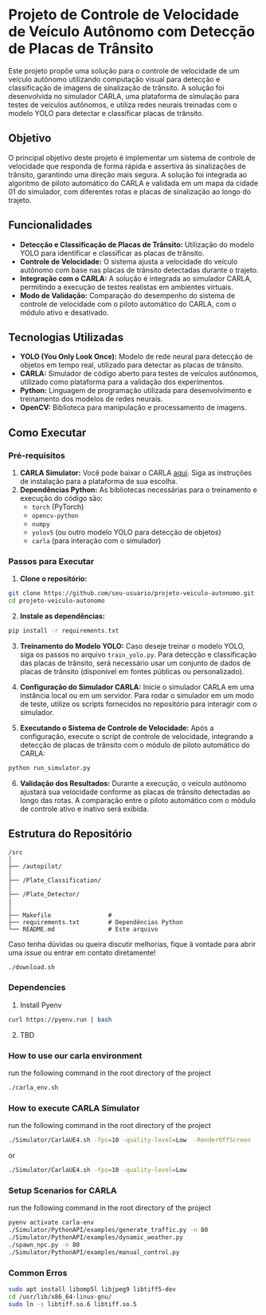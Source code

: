 # Projeto de Controle de Velocidade de Veículo Autônomo com Detecção de Placas de Trânsito

Este projeto propõe uma solução para o controle de velocidade de um veículo autônomo utilizando computação visual para detecção e classificação de imagens de sinalização de trânsito. A solução foi desenvolvida no simulador CARLA, uma plataforma de simulação para testes de veículos autônomos, e utiliza redes neurais treinadas com o modelo YOLO para detectar e classificar placas de trânsito.

## Objetivo

O principal objetivo deste projeto é implementar um sistema de controle de velocidade que responda de forma rápida e assertiva às sinalizações de trânsito, garantindo uma direção mais segura. A solução foi integrada ao algoritmo de piloto automático do CARLA e validada em um mapa da cidade 01 do simulador, com diferentes rotas e placas de sinalização ao longo do trajeto.

## Funcionalidades

- **Detecção e Classificação de Placas de Trânsito:** Utilização do modelo YOLO para identificar e classificar as placas de trânsito.
- **Controle de Velocidade:** O sistema ajusta a velocidade do veículo autônomo com base nas placas de trânsito detectadas durante o trajeto.
- **Integração com o CARLA:** A solução é integrada ao simulador CARLA, permitindo a execução de testes realistas em ambientes virtuais.
- **Modo de Validação:** Comparação do desempenho do sistema de controle de velocidade com o piloto automático do CARLA, com o módulo ativo e desativado.

## Tecnologias Utilizadas

- **YOLO (You Only Look Once):** Modelo de rede neural para detecção de objetos em tempo real, utilizado para detectar as placas de trânsito.
- **CARLA:** Simulador de código aberto para testes de veículos autônomos, utilizado como plataforma para a validação dos experimentos.
- **Python:** Linguagem de programação utilizada para desenvolvimento e treinamento dos modelos de redes neurais.
- **OpenCV:** Biblioteca para manipulação e processamento de imagens.

## Como Executar

### Pré-requisitos

1. **CARLA Simulator:** Você pode baixar o CARLA [aqui](https://carla.org/). Siga as instruções de instalação para a plataforma de sua escolha.
2. **Dependências Python:** As bibliotecas necessárias para o treinamento e execução do código são:
   - `torch` (PyTorch)
   - `opencv-python`
   - `numpy`
   - `yolov5` (ou outro modelo YOLO para detecção de objetos)
   - `carla` (para interação com o simulador)

### Passos para Executar

1. **Clone o repositório:**

```bash
git clone https://github.com/seu-usuario/projeto-veiculo-autonomo.git
cd projeto-veiculo-autonomo
```

2. **Instale as dependências:**

```bash
pip install -r requirements.txt
```

3. **Treinamento do Modelo YOLO:**
   Caso deseje treinar o modelo YOLO, siga os passos no arquivo `train_yolo.py`. Para detecção e classificação das placas de trânsito, será necessário usar um conjunto de dados de placas de trânsito (disponível em fontes públicas ou personalizado).

4. **Configuração do Simulador CARLA:**
   Inicie o simulador CARLA em uma instância local ou em um servidor. Para rodar o simulador em um modo de teste, utilize os scripts fornecidos no repositório para interagir com o simulador.

5. **Executando o Sistema de Controle de Velocidade:**
   Após a configuração, execute o script de controle de velocidade, integrando a detecção de placas de trânsito com o módulo de piloto automático do CARLA:

```bash
python run_simulator.py
```

6. **Validação dos Resultados:**
   Durante a execução, o veículo autônomo ajustará sua velocidade conforme as placas de trânsito detectadas ao longo das rotas. A comparação entre o piloto automático com o módulo de controle ativo e inativo será exibida.

## Estrutura do Repositório

```
/src
│
├── /autopilot/
│
├── /Plate_Classification/
│
├── /Plate_Detector/
|
│
├── Makefile                #
├── requirements.txt        # Dependências Python
└── README.md               # Este arquivo
```

Caso tenha dúvidas ou queira discutir melhorias, fique à vontade para abrir uma *issue* ou entrar em contato diretamente!


```bash
./download.sh
```

### Dependencies
1. Install Pyenv
```bash
curl https://pyenv.run | bash
```
2. TBD


### How to use our carla environment
run the following command in the root directory of the project
```bash
./carla_env.sh
```

### How to execute CARLA Simulator
run the following command in the root directory of the project
```bash
./Simulator/CarlaUE4.sh -fps=10 -quality-level=Low  -RenderOffScreen
```
or
```bash
./Simulator/CarlaUE4.sh -fps=10 -quality-level=Low
```

### Setup Scenarios for CARLA
run the following command in the root directory of the project
```bash
pyenv activate carla-env
./Simulator/PythonAPI/examples/generate_traffic.py -n 80
./Simulator/PythonAPI/examples/dynamic_weather.py
./spawn_npc.py -n 80
./Simulator/PythonAPI/examples/manual_control.py
```

### Common Erros

```bash
sudo apt install libomp5l libjpeg9 libtiff5-dev
cd /usr/lib/x86_64-linux-gnu/
sudo ln -s libtiff.so.6 libtiff.so.5
```
